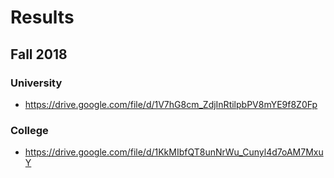 # Results

## Fall 2018

### University

* <https://drive.google.com/file/d/1V7hG8cm_ZdjInRtilpbPV8mYE9f8Z0Fp>

### College

* <https://drive.google.com/file/d/1KkMIbfQT8unNrWu_Cunyl4d7oAM7MxuY>
